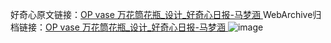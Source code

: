 好奇心原文链接：[OP vase 万花筒花瓶_设计_好奇心日报-马梦涵 ](https://www.qdaily.com/articles/10960.html)
WebArchive归档链接：[OP vase 万花筒花瓶_设计_好奇心日报-马梦涵 ](http://web.archive.org/web/20190623163423/https://www.qdaily.com/articles/10960.html)
![image](http://ww3.sinaimg.cn/large/007d5XDply1g3wci6cdiej30u03p3tgs)